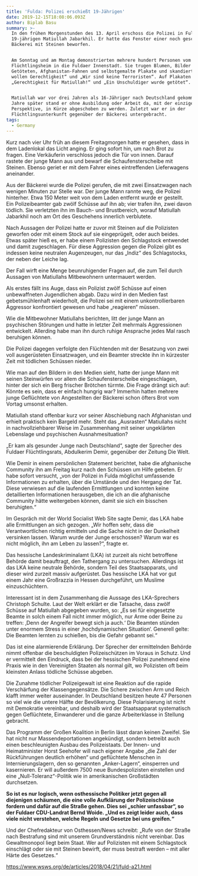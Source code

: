 ```yaml
---
title: 'Fulda: Polizei erschießt 19-Jährigen'
date: 2019-12-15T18:08:06.093Z
author: Biplab Basu
summary: >-
  In den frühen Morgenstunden des 13. April erschoss die Polizei in Fulda den
  19-jährigen Matiullah Jabarkhil. Er hatte das Fenster einer noch geschlossenen
  Bäckerei mit Steinen beworfen.


  Am Sonntag und am Montag demonstrierten mehrere hundert Personen vom
  Flüchtlingsheim in die Fuldaer Innenstadt. Sie trugen Blumen, Bilder des
  Getöteten, Afghanistan-Fahnen und selbstgemalte Plakate und skandierten „Wir
  wollen Gerechtigkeit“ und „Wir sind keine Terroristen“. Auf Plakaten stand
  „Gerechtigkeit für Matiullah!“ und „Ein Unschuldiger wurde getötet“.


  Matiullah war vor drei Jahren als 16-Jähriger nach Deutschland gekommen. Drei
  Jahre später stand er ohne Ausbildung oder Arbeit da, mit der einzigen
  Perspektive, in Kürze abgeschoben zu werden. Zuletzt war er in der
  Flüchtlingsunterkunft gegenüber der Bäckerei untergebracht.
tags:
  - Germany
---
```

Kurz nach vier Uhr früh an diesem Freitagmorgen hatte er gesehen, dass in dem Ladenlokal das Licht anging. Er ging sofort hin, um nach Brot zu fragen. Eine Verkäuferin verschloss jedoch die Tür von innen. Darauf rastete der junge Mann aus und bewarf die Schaufensterscheibe mit Steinen. Ebenso geriet er mit dem Fahrer eines eintreffenden Lieferwagens aneinander.



Aus der Bäckerei wurde die Polizei gerufen, die mit zwei Einsatzwagen nach wenigen Minuten zur Stelle war. Der junge Mann rannte weg, die Polizei hinterher. Etwa 150 Meter weit von dem Laden entfernt wurde er gestellt. Ein Polizeibeamter gab zwölf Schüsse auf ihn ab; vier trafen ihn, zwei davon tödlich. Sie verletzten ihn im Bauch- und Brustbereich, worauf Matiullah Jabarkhil noch am Ort des Geschehens innerlich verblutete.



Nach Aussagen der Polizei hatte er zuvor mit Steinen auf die Polizisten geworfen oder mit einem Stock auf sie eingeprügelt, oder auch beides. Etwas später hieß es, er habe einem Polizisten den Schlagstock entwendet und damit zugeschlagen. Für diese Aggression gegen die Polizei gibt es indessen keine neutralen Augenzeugen, nur das „Indiz“ des Schlagstocks, der neben der Leiche lag.



Der Fall wirft eine Menge beunruhigender Fragen auf, die zum Teil durch Aussagen von Matiullahs Mitbewohnern untermauert werden.



Als erstes fällt ins Auge, dass ein Polizist zwölf Schüsse auf einen unbewaffneten Jugendlichen abgab. Dazu wird in den Medien fast gebetsmühlenhaft wiederholt, die Polizei sei mit einem unkontrollierbaren Aggressor konfrontiert gewesen und habe „reagieren“ müssen.



Wie die Mitbewohner Matiullahs berichten, litt der junge Mann an psychischen Störungen und hatte in letzter Zeit mehrmals Aggressionen entwickelt. Allerding habe man ihn durch ruhige Ansprache jedes Mal rasch beruhigen können.



Die Polizei dagegen verfolgte den Flüchtenden mit der Besatzung von zwei voll ausgerüsteten Einsatzwagen, und ein Beamter streckte ihn in kürzester Zeit mit tödlichen Schüssen nieder.



Wie man auf den Bildern in den Medien sieht, hatte der junge Mann mit seinen Steinwürfen vor allem die Schaufensterscheibe eingeschlagen, hinter der sich ein Berg frischer Brötchen türmte. Die Frage drängt sich auf: Könnte es sein, dass er einfach hungrig war? Immerhin hatten mehrere junge Geflüchtete von Angestellten der Bäckerei schon öfters Brot vom Vortag umsonst erhalten.



Matiullah stand offenbar kurz vor seiner Abschiebung nach Afghanistan und erhielt praktisch kein Bargeld mehr. Steht das „Ausrasten“ Matiullahs nicht in nachvollziehbarer Weise im Zusammenhang mit seiner ungeklärten Lebenslage und psychischen Ausnahmesituation?



„Er kam als gesunder Junge nach Deutschland“, sagte der Sprecher des Fuldaer Flüchtlingsrats, Abdulkerim Demir, gegenüber der Zeitung Die Welt.



Wie Demir in einem persönlichen Statement berichtet, habe die afghanische Community ihn am Freitag kurz nach den Schüssen um Hilfe gebeten. Er habe sofort versucht, „von der Polizei in Fulda möglichst umfassende Informationen zu erhalten, über die Umstände und den Hergang der Tat. Diese verwiesen auf die laufenden Ermittlungen und konnten keine detaillierten Informationen herausgeben, die ich an die afghanische Community hätte weitergeben können, damit sie sich ein bisschen beruhigten.“



Im Gespräch mit der World Socialist Web Site sagte Demir, das LKA habe alle Ermittlungen an sich gezogen. „Wir hoffen sehr, dass die Verantwortlichen richtig ermitteln und die Sache nicht in der Dunkelheit versinken lassen. Warum wurde der Junge erschossen? Warum war es nicht möglich, ihn am Leben zu lassen?“, fragte er.



Das hessische Landeskriminalamt (LKA) ist zurzeit als nicht betroffene Behörde damit beauftragt, den Tathergang zu untersuchen. Allerdings ist das LKA keine neutrale Behörde, sondern Teil des Staatsapparats, und dieser wird zurzeit massiv aufgerüstet. Das hessische LKA hat vor gut einem Jahr eine Großrazzia in Hessen durchgeführt, um Muslime einzuschüchtern.



Interessant ist in dem Zusammenhang die Aussage des LKA-Sprechers Christoph Schulte. Laut der Welt erklärt er die Tatsache, dass zwölf Schüsse auf Matiullah abgegeben wurden, so: „Es sei für eingesetzte Beamte in solch einem Fall nicht immer möglich, nur Arme oder Beine zu treffen: ‚Denn der Angreifer bewegt sich ja auch.‘ Die Beamten stünden unter enormem Stress in einer ‚hochdynamischen Situation‘. Generell gelte: Die Beamten lernten zu schießen, bis die Gefahr gebannt sei.“



Das ist eine alarmierende Erklärung. Der Sprecher der ermittelnden Behörde nimmt offenbar die beschuldigten Polizeischützen im Voraus in Schutz. Und er vermittelt den Eindruck, dass bei der hessischen Polizei zunehmend eine Praxis wie in den Vereinigten Staaten als normal gilt, wo Polizisten oft beim kleinsten Anlass tödliche Schüsse abgeben.



Die Zunahme tödlicher Polizeigewalt ist eine Reaktion auf die rapide Verschärfung der Klassengegensätze. Die Schere zwischen Arm und Reich klafft immer weiter auseinander. In Deutschland besitzen heute 47 Personen so viel wie die untere Hälfte der Bevölkerung. Diese Polarisierung ist nicht mit Demokratie vereinbar, und deshalb wird der Staatsapparat systematisch gegen Geflüchtete, Einwanderer und die ganze Arbeiterklasse in Stellung gebracht.



Das Programm der Großen Koalition in Berlin lässt daran keinen Zweifel. Sie hat nicht nur Massendeportationen angekündigt, sondern betreibt auch einen beschleunigten Ausbau des Polizeistaats. Der Innen- und Heimatminister Horst Seehofer will nach eigener Angabe „die Zahl der Rückführungen deutlich erhöhen“ und geflüchtete Menschen in Internierungslagern, den so genannten „Anker-Lagern“, einsperren und kasernieren. Er will außerdem 7500 neue Bundespolizisten einstellen und eine „Null-Toleranz“-Politik wie in amerikanischen Großstädten durchsetzen.



**So ist es nur logisch, wenn osthessische Politiker jetzt gegen all diejenigen schäumen, die eine volle Aufklärung der Polizeischüsse fordern und dafür auf die Straße gehen. Dies sei „schier unfassbar“, so der Fuldaer CDU-Landrat Bernd Woide. „Und es zeigt leider auch, dass viele nicht verstehen, welche Regeln und Gesetze bei uns greifen.“**



Und der Chefredakteur von Osthessen/News schreibt: „Rufe von der Straße nach Bestrafung sind mit unserem Grundverständnis nicht vereinbar. Das Gewaltmonopol liegt beim Staat. Wer auf Polizisten mit einem Schlagstock einschlägt oder sie mit Steinen bewirft, der muss bestraft werden – mit aller Härte des Gesetzes.“

<https://www.wsws.org/de/articles/2018/04/21/fuld-a21.html>
